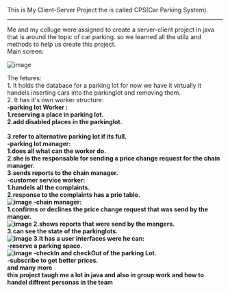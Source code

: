 This is My Client-Server Project the is called CPS(Car Parking System).<br />
********

Me and my colluge were assigned to create a server-client project in java that is around the topic of car parking.
so we learned all the utilz and methods to help us create this project.<br />
Main screen:

![image](https://user-images.githubusercontent.com/103119019/224544264-b8e4398b-6719-486d-ae5d-7db8c9872305.png)

The fetures:<br />
      1. It holds the database for a parking lot for now we have it virtually it handels inserting cars into the parkinglot and removing them.<br />
      2. It has it's own worker structure:<br />
            <b>-parking lot Worker :<b/><br />
                1.reserving a place in parking lot.<br />
                2.add disabled places in the parkinglot.<br /><br />
                3.refer to alternative parking lot if its full.<br />
            -parking lot manager:<br />
                1.does all what can the worker do.<br />
                2.she is the responsable for sending a price change request for the chain manager.<br />
                3.sends reports to the chain manager.<br />
            -customer service worker:<br />
                1.handels all the complaints.<br />
                2.response to the complaints has a prio table.<br />
                ![image](https://user-images.githubusercontent.com/103119019/224544557-e0fe746a-d04f-463b-889e-a555c0b8fc02.png)
            -chain manager:<br />
                1.confirms or declines the price change request that was send by the manger.<br />
                ![image](https://user-images.githubusercontent.com/103119019/224544528-47d8bc15-9ff9-4099-a7a7-25b0a1b6cd41.png)
                2.shows reports that were send by the mangers.<br />
                3.can see the state of the parkinglots.<br />
                ![image](https://user-images.githubusercontent.com/103119019/224544513-b85ee0be-5c67-42ab-809d-6bb2f1daf25d.png)
    3.It has a user interfaces were he can:<br />
          -reserve a parking space.<br />
          ![image](https://user-images.githubusercontent.com/103119019/224544621-a30f404d-a60b-4ee0-a285-1d0ad4c09611.png)
          -checkIn and checkOut of the parking Lot.<br />
          -subscribe to get better prices.<br />
          and many more <br />
this project taugh me a lot in java and also in group work and how to handel diffrent personas in the team<br />
             
            
